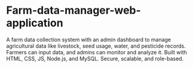 # Farm-data-manager-web-application
A farm data collection system with an admin dashboard to manage agricultural data like livestock, seed usage, water, and pesticide records. Farmers can input data, and admins can monitor and analyze it. Built with HTML, CSS, JS, Node.js, and MySQL. Secure, scalable, and role-based.

